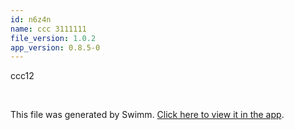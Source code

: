 ```yaml
---
id: n6z4n
name: ccc 3111111
file_version: 1.0.2
app_version: 0.8.5-0
---
```


ccc12

<br/>

This file was generated by Swimm. [Click here to view it in the app](http://localhost:5000/repos/Z2l0aHViJTNBJTNBdDElM0ElM0FlcmFuLXN3aW1t/docs/n6z4n).